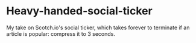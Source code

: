 Heavy-handed-social-ticker
==========================

My take on Scotch.io's social ticker, which takes forever to terminate if an article is popular: compress it to 3 seconds.
